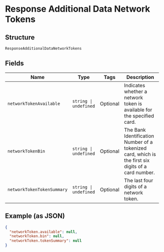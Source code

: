 
# Response Additional Data Network Tokens

## Structure

`ResponseAdditionalDataNetworkTokens`

## Fields

| Name | Type | Tags | Description |
|  --- | --- | --- | --- |
| `networkTokenAvailable` | `string \| undefined` | Optional | Indicates whether a network token is available for the specified card. |
| `networkTokenBin` | `string \| undefined` | Optional | The Bank Identification Number of a tokenized card, which is the first six digits of a card number. |
| `networkTokenTokenSummary` | `string \| undefined` | Optional | The last four digits of a network token. |

## Example (as JSON)

```json
{
  "networkToken.available": null,
  "networkToken.bin": null,
  "networkToken.tokenSummary": null
}
```

